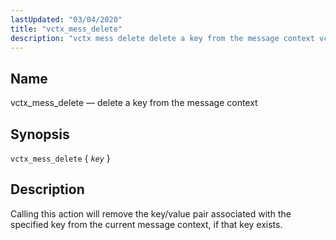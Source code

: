 ```yaml
---
lastUpdated: "03/04/2020"
title: "vctx_mess_delete"
description: "vctx mess delete delete a key from the message context vctx mess delete key Calling this action will remove the key value pair associated with the specified key from the current message context if that key exists..."
---
```


<a name="sieve.ref.vctx_mess_delete"></a> 
## Name

vctx_mess_delete — delete a key from the message context

## Synopsis

`vctx_mess_delete` { *`key`* }

<a name="idp31382944"></a> 
## Description

Calling this action will remove the key/value pair associated with the specified key from the current message context, if that key exists.